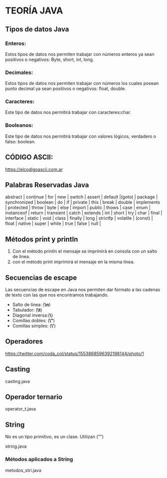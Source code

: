 # TEORÍA JAVA
## Tipos de datos Java

### Enteros:
Estos tipos de datos nos permiten trabajar con números enteros ya sean positivos o negativos: Byte, short, int, long.
### Decimales: 
Estos tipos de datos nos permiten trabajar con números los cuales posean punto decimal ya sean positivos o negativos: float, double.
### Caracteres: 
Este tipo de datos nos permitirá trabajar con caracteres:char.
### Booleanos:
Este tipo de datos nos permitirá trabajar con valores lógicos, verdadero o falso: boolean.

## CÓDIGO ASCII: 

https://elcodigoascii.com.ar 

## Palabras Reservadas Java

abstract | continue | for        |  new      | switch       |
assert   | default  |(goto)      | package   | synchronized |
boolean  |	do      | if         | private   | this         |
break    | double   | implements | protected | throw        |
byte     | else     | import     | public    | thows        |
case     | enum     | instanceof | return    | transient    |
catch    | extends  | int        | short     | try          |
char     | final    | interface  | static    | void         |
class    | finally  | long       | strictfp  | volatile     |
(const)  | float    | native     | super     | while        |
true     | false    | null       |
## Métodos print y println

1. Con el método println el mensaje se imprimirá en consola con un salto de línea.
1. con el método print imprimirá el mensaje en la misma línea.

## Secuencias de escape 

Las secuencias de escape en Java nos permiten dar formato a las cadenas de texto con las que nos encontramos trabajando.

* Salto de línea: (**\n**)
* Tabulador: (**\t**)
* Diagonal inversa:(**\\**)
* Comillas dobles: (**\\"**)
* Comillas simples: (**\\'**)

## Operadores
https://twitter.com/coda_col/status/1553868596392198144/photo/1 

## Casting

casting.java

## Operador ternario

operator_t.java

## String 

No es un tipo primitivo, es un clase. Utilizan ("")

string.java

### Métodos aplicados a String

metodos_stri.java
